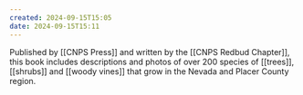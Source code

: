 ```yaml
---
created: 2024-09-15T15:05
date: 2024-09-15T15:11
---
```

Published by [[CNPS Press]] and written by the [[CNPS Redbud Chapter]], this book includes descriptions and photos of over 200 species of [[trees]], [[shrubs]] and [[woody vines]] that grow in the Nevada and Placer County region.
